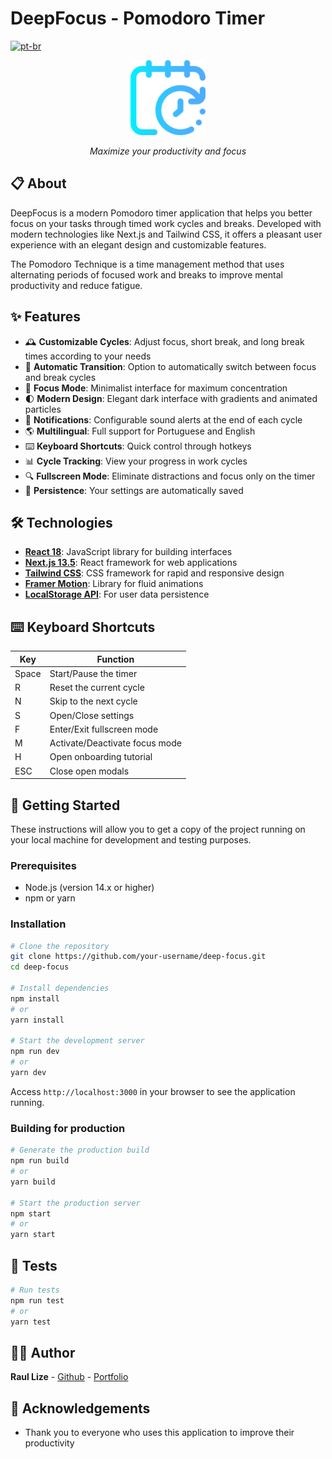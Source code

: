 # DeepFocus - Pomodoro Timer

[![pt-br](https://img.shields.io/badge/lang-pt--br-green.svg)](./README.md)

<div align="center">
  <img src="public/favicon.ico" alt="DeepFocus Logo" width="120" height="120" />
  <p><em>Maximize your productivity and focus</em></p>
</div>

## 📋 About

DeepFocus is a modern Pomodoro timer application that helps you better focus on your tasks through timed work cycles and breaks. Developed with modern technologies like Next.js and Tailwind CSS, it offers a pleasant user experience with an elegant design and customizable features.

The Pomodoro Technique is a time management method that uses alternating periods of focused work and breaks to improve mental productivity and reduce fatigue.

## ✨ Features

- 🕰️ **Customizable Cycles**: Adjust focus, short break, and long break times according to your needs
- 🔄 **Automatic Transition**: Option to automatically switch between focus and break cycles
- 📱 **Focus Mode**: Minimalist interface for maximum concentration
- 🌓 **Modern Design**: Elegant dark interface with gradients and animated particles
- 🔔 **Notifications**: Configurable sound alerts at the end of each cycle
- 🌎 **Multilingual**: Full support for Portuguese and English
- ⌨️ **Keyboard Shortcuts**: Quick control through hotkeys
- 📊 **Cycle Tracking**: View your progress in work cycles
- 🔍 **Fullscreen Mode**: Eliminate distractions and focus only on the timer
- 💾 **Persistence**: Your settings are automatically saved

## 🛠️ Technologies

- **[React 18](https://reactjs.org/)**: JavaScript library for building interfaces
- **[Next.js 13.5](https://nextjs.org/)**: React framework for web applications
- **[Tailwind CSS](https://tailwindcss.com/)**: CSS framework for rapid and responsive design
- **[Framer Motion](https://www.framer.com/motion/)**: Library for fluid animations
- **[LocalStorage API](https://developer.mozilla.org/en-US/docs/Web/API/Window/localStorage)**: For user data persistence

## ⌨️ Keyboard Shortcuts

| Key      | Function                        |
|----------|----------------------------------|
| Space    | Start/Pause the timer           |
| R        | Reset the current cycle         |
| N        | Skip to the next cycle          |
| S        | Open/Close settings             |
| F        | Enter/Exit fullscreen mode      |
| M        | Activate/Deactivate focus mode  |
| H        | Open onboarding tutorial        |
| ESC      | Close open modals               |

## 🚀 Getting Started

These instructions will allow you to get a copy of the project running on your local machine for development and testing purposes.

### Prerequisites

- Node.js (version 14.x or higher)
- npm or yarn

### Installation

```bash
# Clone the repository
git clone https://github.com/your-username/deep-focus.git
cd deep-focus

# Install dependencies
npm install
# or
yarn install

# Start the development server
npm run dev
# or
yarn dev
```

Access `http://localhost:3000` in your browser to see the application running.

### Building for production

```bash
# Generate the production build
npm run build
# or
yarn build

# Start the production server
npm start
# or
yarn start
```

## 🧪 Tests

```bash
# Run tests
npm run test
# or
yarn test
```

## 🧑‍💻 Author

**Raul Lize** - [Github](https://github.com/Raullize) - [Portfolio](https://raul-lize-portfolio.vercel.app)

## 🙏 Acknowledgements

- Thank you to everyone who uses this application to improve their productivity 